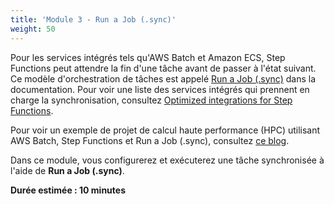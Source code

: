 ```yaml
---
title: 'Module 3 - Run a Job (.sync)'
weight: 50
---
```


Pour les services intégrés tels qu'AWS Batch et Amazon ECS, Step Functions peut attendre la fin d'une tâche avant de passer à l'état suivant. Ce modèle d'orchestration de tâches est appelé [Run a Job (.sync)](https://docs.aws.amazon.com/step-functions/latest/dg/connect-to-resource.html#connect-sync) dans la documentation. Pour voir une liste des services intégrés qui prennent en charge la synchronisation, consultez [Optimized integrations for Step Functions](https://docs.aws.amazon.com/fr_fr/step-functions/latest/dg/connect-supported-services.html).

Pour voir un exemple de projet de calcul haute performance (HPC) utilisant AWS Batch, Step Functions et Run a Job (.sync), consultez [ce blog](https://aws.amazon.com/blogs/compute/orchestrating-high-performance-computing-with-aws-step-functions-and-aws-batch/).

Dans ce module, vous configurerez et exécuterez une tâche synchronisée à l'aide de **Run a Job (.sync)**.

**Durée estimée : 10 minutes**
